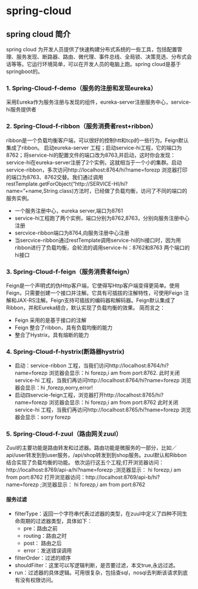 # spring-cloud
## spring cloud 简介
  spring cloud 为开发人员提供了快速构建分布式系统的一些工具，包括配置管理、服务发现、断路器、路由、微代理、事件总线、全局锁、决策竞选、分布式会话等等。它运行环境简单，可以在开发人员的电脑上跑。spring cloud是基于springboot的。
  ### 1. Spring-Cloud-f-demo（服务的注册和发现eureka）
  采用Eureka作为服务注册与发现的组件，eureka-server注册服务中心，service-hi服务提供者
  ### 2. Spring-Cloud-f-ribbon（服务消费者rest+ribbon）
  ribbon是一个负载均衡客户端，可以很好的控制htt和tcp的一些行为。Feign默认集成了ribbon。
  启动eureka-server 工程；启动service-hi工程，它的端口为8762；将service-hi的配置文件的端口改为8763,并启动，这时你会发现：service-hi在eureka-server注册了2个实例，这就相当于一个小的集群。启动service-ribbon，多次访问http://localhost:8764/hi?name=forezp 浏览器打印的端口为8763、8762交替。我们通过调用restTemplate.getForObject(“http://SERVICE-HI/hi?name=”+name,String.class)方法时，已经做了负载均衡，访问了不同的端口的服务实例。
  * 一个服务注册中心，eureka server,端口为8761
  * service-hi工程跑了两个实例，端口分别为8762,8763，分别向服务注册中心注册
  * sercvice-ribbon端口为8764,向服务注册中心注册
  * 当sercvice-ribbon通过restTemplate调用service-hi的hi接口时，因为用ribbon进行了负载均衡，会轮流的调用service-hi：8762和8763 两个端口的hi接口
  ### 3. Spring-Cloud-f-feign（服务消费者feign）
  Feign是一个声明式的伪Http客户端，它使得写Http客户端变得更简单。使用Feign，只需要创建一个接口并注解。它具有可插拔的注解特性，可使用Feign 注解和JAX-RS注解。Feign支持可插拔的编码器和解码器。Feign默认集成了Ribbon，并和Eureka结合，默认实现了负载均衡的效果。
  简而言之：
  * Feign 采用的是基于接口的注解
  * Feign 整合了ribbon，具有负载均衡的能力
  * 整合了Hystrix，具有熔断的能力
  ### 4. Spring-Cloud-f-hystrix(断路器hystrix)
  * 启动：service-ribbon 工程，当我们访问http://localhost:8764/hi?name=forezp 浏览器会显示：hi forezp,i am from port:8762.
    此时关闭 service-hi 工程，当我们再访问http://localhost:8764/hi?name=forezp 浏览器会显示：hi ,forezp,eorry,error!
  * 启动四servcie-feign工程，浏览器打开http://localhost:8765/hi?name=forezp 浏览器会显示：hi forezp,i am from port:8762
     此时关闭 service-hi 工程，当我们再访问http://localhost:8765/hi?name=forezp 浏览器会显示：sorry forezp
  ### 5. Spring-Cloud-f-zuul（路由网关zuul）
  Zuul的主要功能是路由转发和过滤器。路由功能是微服务的一部分，比如／api/user转发到到user服务，/api/shop转发到到shop服务。zuul默认和Ribbon结合实现了负载均衡的功能。
  依次运行这五个工程;打开浏览器访问：http://localhost:8769/api-a/hi?name=forezp ;浏览器显示：
  hi forezp,i am from port:8762
  打开浏览器访问：http://localhost:8769/api-b/hi?name=forezp ;浏览器显示：
  hi forezp,i am from port:8762
  #### 服务过滤
  * filterType：返回一个字符串代表过滤器的类型，在zuul中定义了四种不同生命周期的过滤器类型，具体如下：
    + pre：路由之前
    + routing：路由之时
    + post： 路由之后
    + error：发送错误调用
  * filterOrder：过滤的顺序
  * shouldFilter：这里可以写逻辑判断，是否要过滤，本文true,永远过滤。
  * run：过滤器的具体逻辑。可用很复杂，包括查sql，nosql去判断该请求到底有没有权限访问。



